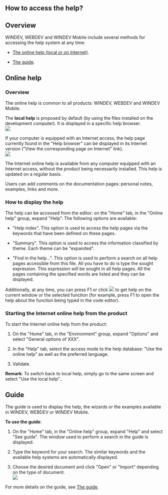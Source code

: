 


## How to access the help?
			



<a name="NOTE1"></a>
<a name="NOTE1_1"></a>


## Overview
<a name="overview_ELTTEXTE000171"></a>
WINDEV, WEBDEV and WINDEV Mobile include several methods for accessing the help system at any time:         

- [The online help (local or on Internet)](#NOTE2_1).

- [The guide](#NOTE3_1). 




<a name="NOTE2"></a>
<a name="NOTE2_1"></a>


## Online help
<a name="online_help_ELTTEXTE000195"></a>


### Overview
<a name="overview_ELTPARAGRAPHE000025"></a>

The online help is common to all products: WINDEV, WEBDEV and WINDEV Mobile. 

The **local help** is proposed by default (by using the files installed on the development computer). It is displayed in a specific help browser. <br>![](https://doc.pcsoft.fr/en-US/images/image.awp?langid=3&name=P0_Aide_Browser.jpg&type=thumb)


If your computer is equipped with an Internet access, the help page currently found in the "Help browser" can be displayed in its Internet version ("View the corresponding page on Internet" link). <br>![](https://doc.pcsoft.fr/en-US/images/image.awp?langid=3&name=P0_Aide_HTML.jpg&type=thumb)


The Internet online help is available from any computer equipped with an Internet access, without the product being necessarily installed. This help is updated on a regular basis. 

Users can add comments on the documentation pages: personal notes, examples, links and more.


### How to display the help
<a name="how_display_the_help_ELTPARAGRAPHE000040"></a>

The help can be accessed from the editor: on the "Home" tab, in the "Online help" group, expand "Help". The following options are available: 

- "Help index". This option is used to access the help pages via the keywords that have been defined on these pages. 

- "Summary". This option is used to access the information classified by theme. Each theme can be "expanded".

- "Find in the help...". This option is used to perform a search on all help pages accessible from this file. All you have to do is type the sought expression. This expression will be sought in all help pages. All the pages containing the specified words are listed and they can be displayed.




Additionally, at any time, you can press F1 or click ![](https://doc.pcsoft.fr/en-US/images/image.awp?langid=3&name=BTN_Aide.Gif) to get help on the current window or the selected function (for example, press F1 to open the help about the function being typed in the code editor).


### Starting the Internet online help from the product
<a name="starting_the_internet_online_help_from_the_product_ELTPARAGRAPHE000065"></a>

To start the Internet online help from the product: 

1. On the "Home" tab, in the "Environment" group, expand "Options" and select "General options of XXX".

2. In the "Help" tab, select the access mode to the help database: "Use the online help" as well as the preferred language.

3. Validate. 




**Remark**: To switch back to local help, simply go to the same screen and select "Use the local help".. 

<a name="NOTE3"></a>
<a name="NOTE3_1"></a>


## Guide
<a name="guide_ELTTEXTE000231"></a>
The guide is used to display the help, the wizards or the examples available in WINDEV, WEBDEV or WINDEV Mobile. 

**To use the guide**:

1. On the "Home" tab, in the "Online help" group, expand "Help" and select "See guide". The window used to perform a search in the guide is displayed.

2. Type the keyword for your search. The similar keywords and the available help systems are automatically displayed.

3. Choose the desired document and click "Open" or "Import" depending on the type of document.<br>![](https://doc.pcsoft.fr/en-US/images/image.awp?langid=3&name=Guide.gif&type=thumb)



For more details on the guide, see [The guide](../Editeurs/2033003.md).


